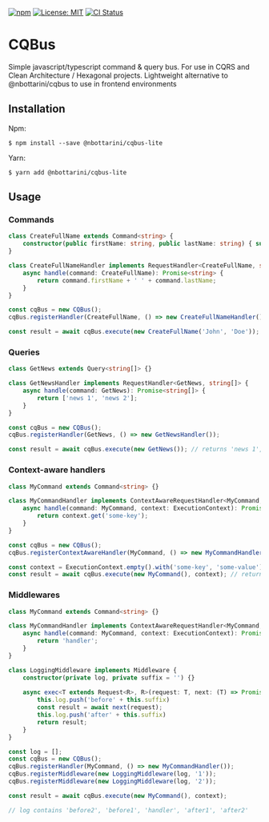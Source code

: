 [![npm](https://img.shields.io/npm/v/@nbottarini/cqbus.svg)](https://www.npmjs.com/package/@nbottarini/cqbus)
[![License: MIT](https://img.shields.io/badge/License-MIT-yellow.svg)](https://opensource.org/licenses/MIT)
[![CI Status](https://github.com/nbottarini/cqbus-js/actions/workflows/main.yml/badge.svg?branch=main)](https://github.com/nbottarini/cqbus-js/actions)

# CQBus
Simple javascript/typescript command &amp; query bus. For use in CQRS and Clean Architecture / Hexagonal projects. Lightweight alternative to @nbottarini/cqbus to use in frontend environments

## Installation

Npm:
```
$ npm install --save @nbottarini/cqbus-lite
```

Yarn:
```
$ yarn add @nbottarini/cqbus-lite
```

## Usage

### Commands
```typescript
class CreateFullName extends Command<string> {
    constructor(public firstName: string, public lastName: string) { super(); }
}

class CreateFullNameHandler implements RequestHandler<CreateFullName, string> {
    async handle(command: CreateFullName): Promise<string> {
        return command.firstName + ' ' + command.lastName;
    }
}

const cqBus = new CQBus();
cqBus.registerHandler(CreateFullName, () => new CreateFullNameHandler());

const result = await cqBus.execute(new CreateFullName('John', 'Doe')); // returns 'John Doe'
```

### Queries
```typescript
class GetNews extends Query<string[]> {}

class GetNewsHandler implements RequestHandler<GetNews, string[]> {
    async handle(command: GetNews): Promise<string[]> {
        return ['news 1', 'news 2'];
    }
}

const cqBus = new CQBus();
cqBus.registerHandler(GetNews, () => new GetNewsHandler());

const result = await cqBus.execute(new GetNews()); // returns 'news 1', 'news 2'
```

### Context-aware handlers

```typescript
class MyCommand extends Command<string> {}

class MyCommandHandler implements ContextAwareRequestHandler<MyCommand, string> {
    async handle(command: MyCommand, context: ExecutionContext): Promise<string> {
        return context.get('some-key');
    }
}

const cqBus = new CQBus();
cqBus.registerContextAwareHandler(MyCommand, () => new MyCommandHandler());

const context = ExecutionContext.empty().with('some-key', 'some-value');
const result = await cqBus.execute(new MyCommand(), context); // returns 'some-value'
```

### Middlewares

```typescript
class MyCommand extends Command<string> {}

class MyCommandHandler implements ContextAwareRequestHandler<MyCommand, string> {
    async handle(command: MyCommand, context: ExecutionContext): Promise<string> {
        return 'handler';
    }
}

class LoggingMiddleware implements Middleware {
    constructor(private log, private suffix = '') {}
    
    async exec<T extends Request<R>, R>(request: T, next: (T) => Promise<R>, context: ExecutionContext): Promise<R> {
        this.log.push('before' + this.suffix)
        const result = await next(request);
        this.log.push('after' + this.suffix)
        return result;
    }
}

const log = [];
const cqBus = new CQBus();
cqBus.registerHandler(MyCommand, () => new MyCommandHandler());
cqBus.registerMiddleware(new LoggingMiddleware(log, '1'));
cqBus.registerMiddleware(new LoggingMiddleware(log, '2'));

const result = await cqBus.execute(new MyCommand(), context);

// log contains 'before2', 'before1', 'handler', 'after1', 'after2'
```

